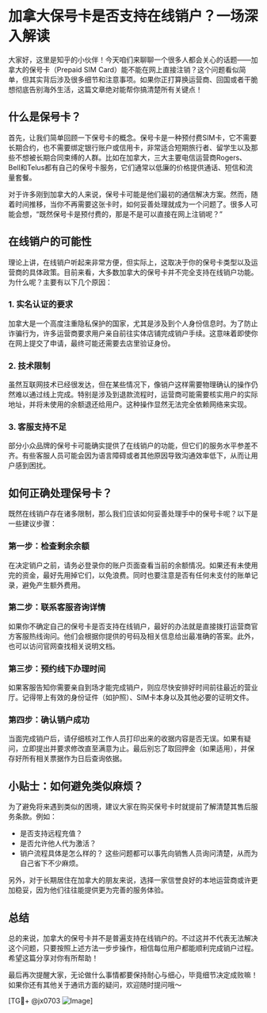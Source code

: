 # 加拿大保号卡是否支持在线销户？一场深入解读

大家好，这里是知乎的小伙伴！今天咱们来聊聊一个很多人都会关心的话题——加拿大的保号卡（Prepaid SIM Card）能不能在网上直接注销？这个问题看似简单，但其实背后涉及很多细节和注意事项。如果你正打算换运营商、回国或者干脆想彻底告别海外生活，这篇文章绝对能帮你搞清楚所有关键点！

## 什么是保号卡？

首先，让我们简单回顾一下保号卡的概念。保号卡是一种预付费SIM卡，它不需要长期合约，也不需要绑定银行账户或信用卡，非常适合短期旅行者、留学生以及那些不想被长期合同束缚的人群。比如在加拿大，三大主要电信运营商Rogers、Bell和Telus都有自己的保号卡服务，它们通常以低廉的价格提供通话、短信和流量套餐。

对于许多刚到加拿大的人来说，保号卡可能是他们最初的通信解决方案。然而，随着时间推移，当你不再需要这张卡时，如何妥善处理就成为一个问题了。很多人可能会想，“既然保号卡是预付费的，那是不是可以直接在网上注销呢？”

## 在线销户的可能性

理论上讲，在线销户听起来非常方便，但实际上，这取决于你的保号卡类型以及运营商的具体政策。目前来看，大多数加拿大的保号卡并不完全支持在线销户功能。为什么呢？主要有以下几个原因：

### 1. 实名认证的要求
加拿大是一个高度注重隐私保护的国家，尤其是涉及到个人身份信息时。为了防止诈骗行为，许多运营商要求用户亲自前往实体店铺完成销户手续。这意味着即使你在网上提交了申请，最终可能还需要去店里验证身份。

### 2. 技术限制
虽然互联网技术已经很发达，但在某些情况下，像销户这样需要物理确认的操作仍然难以通过线上完成。特别是涉及到退款流程时，运营商可能需要核实用户的实际地址，并将未使用的余额退还给用户。这种操作显然无法完全依赖网络来实现。

### 3. 客服支持不足
部分小众品牌的保号卡可能确实提供了在线销户的功能，但它们的服务水平参差不齐。有些客服人员可能会因为语言障碍或者其他原因导致沟通效率低下，从而让用户感到困扰。

## 如何正确处理保号卡？

既然在线销户存在诸多限制，那么我们应该如何妥善处理手中的保号卡呢？以下是一些建议步骤：

### 第一步：检查剩余余额
在决定销户之前，请务必登录你的账户页面查看当前的余额情况。如果还有未使用完的资金，最好先用掉它们，以免浪费。同时也要注意是否有任何未支付的账单记录，避免产生额外费用。

### 第二步：联系客服咨询详情
如果你不确定自己的保号卡是否支持在线销户，最好的办法就是直接拨打运营商官方客服热线询问。他们会根据你提供的号码及相关信息给出最准确的答案。此外，也可以访问官网查找相关说明文档。

### 第三步：预约线下办理时间
如果客服告知你需要亲自到场才能完成销户，则应尽快安排好时间前往最近的营业厅。记得带上有效的身份证件（如护照）、SIM卡本身以及其他必要的证明文件。

### 第四步：确认销户成功
当面完成销户后，请仔细核对工作人员打印出来的收据内容是否无误。如果有疑问，立即提出并要求修改直至满意为止。最后别忘了取回押金（如果适用），并保存好所有相关票据作为日后查询依据。

## 小贴士：如何避免类似麻烦？

为了避免将来遇到类似的困境，建议大家在购买保号卡时就提前了解清楚其售后服务条款。例如：
- 是否支持远程充值？
- 是否允许他人代为激活？
- 销户流程具体是怎么样的？
这些问题都可以事先向销售人员询问清楚，从而为自己省下不少麻烦。

另外，对于长期居住在加拿大的朋友来说，选择一家信誉良好的本地运营商或许更加稳妥，因为他们往往能提供更为完善的服务体验。

## 总结

总的来说，加拿大的保号卡并不是普遍支持在线销户的。不过这并不代表无法解决这个问题，只要按照上述方法一步步操作，相信每位用户都能顺利完成销户过程。希望这篇分享对你有所帮助！

最后再次提醒大家，无论做什么事情都要保持耐心与细心，毕竟细节决定成败嘛！如果你还有其他关于通讯方面的疑问，欢迎随时提问哦～

[TG💪+ @jx0703 ![Image](https://github.com/user-attachments/assets/dbca1d08-cadb-493c-b0ec-ad6f7a83f270)]